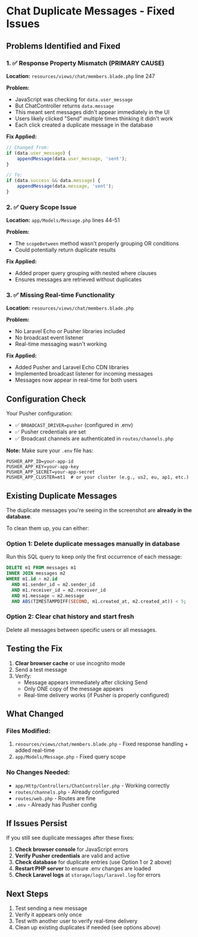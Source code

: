 # Chat Duplicate Messages - Fixed Issues

## Problems Identified and Fixed

### 1. ✅ Response Property Mismatch (PRIMARY CAUSE)
**Location:** `resources/views/chat/members.blade.php` line 247

**Problem:**
- JavaScript was checking for `data.user_message`
- But ChatController returns `data.message`
- This meant sent messages didn't appear immediately in the UI
- Users likely clicked "Send" multiple times thinking it didn't work
- Each click created a duplicate message in the database

**Fix Applied:**
```javascript
// Changed from:
if (data.user_message) {
    appendMessage(data.user_message, 'sent');
}

// To:
if (data.success && data.message) {
    appendMessage(data.message, 'sent');
}
```

### 2. ✅ Query Scope Issue
**Location:** `app/Models/Message.php` lines 44-51

**Problem:**
- The `scopeBetween` method wasn't properly grouping OR conditions
- Could potentially return duplicate results

**Fix Applied:**
- Added proper query grouping with nested where clauses
- Ensures messages are retrieved without duplicates

### 3. ✅ Missing Real-time Functionality
**Location:** `resources/views/chat/members.blade.php`

**Problem:**
- No Laravel Echo or Pusher libraries included
- No broadcast event listener
- Real-time messaging wasn't working

**Fix Applied:**
- Added Pusher and Laravel Echo CDN libraries
- Implemented broadcast listener for incoming messages
- Messages now appear in real-time for both users

## Configuration Check

Your Pusher configuration:
- ✅ `BROADCAST_DRIVER=pusher` (configured in .env)
- ✅ Pusher credentials are set
- ✅ Broadcast channels are authenticated in `routes/channels.php`

**Note:** Make sure your `.env` file has:
```env
PUSHER_APP_ID=your-app-id
PUSHER_APP_KEY=your-app-key
PUSHER_APP_SECRET=your-app-secret
PUSHER_APP_CLUSTER=mt1  # or your cluster (e.g., us2, eu, ap1, etc.)
```

## Existing Duplicate Messages

The duplicate messages you're seeing in the screenshot are **already in the database**. 

To clean them up, you can either:

### Option 1: Delete duplicate messages manually in database
Run this SQL query to keep only the first occurrence of each message:
```sql
DELETE m1 FROM messages m1
INNER JOIN messages m2 
WHERE m1.id > m2.id 
  AND m1.sender_id = m2.sender_id 
  AND m1.receiver_id = m2.receiver_id 
  AND m1.message = m2.message 
  AND ABS(TIMESTAMPDIFF(SECOND, m1.created_at, m2.created_at)) < 5;
```

### Option 2: Clear chat history and start fresh
Delete all messages between specific users or all messages.

## Testing the Fix

1. **Clear browser cache** or use incognito mode
2. Send a test message
3. Verify:
   - Message appears immediately after clicking Send
   - Only ONE copy of the message appears
   - Real-time delivery works (if Pusher is properly configured)

## What Changed

### Files Modified:
1. `resources/views/chat/members.blade.php` - Fixed response handling + added real-time
2. `app/Models/Message.php` - Fixed query scope

### No Changes Needed:
- `app/Http/Controllers/ChatController.php` - Working correctly
- `routes/channels.php` - Already configured
- `routes/web.php` - Routes are fine
- `.env` - Already has Pusher config

## If Issues Persist

If you still see duplicate messages after these fixes:

1. **Check browser console** for JavaScript errors
2. **Verify Pusher credentials** are valid and active
3. **Check database** for duplicate entries (use Option 1 or 2 above)
4. **Restart PHP server** to ensure .env changes are loaded
5. **Check Laravel logs** at `storage/logs/laravel.log` for errors

## Next Steps

1. Test sending a new message
2. Verify it appears only once
3. Test with another user to verify real-time delivery
4. Clean up existing duplicates if needed (see options above)
